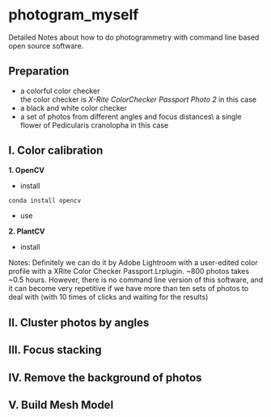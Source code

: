 # photogram_myself
Detailed Notes about how to do photogrammetry with command line based open source software.

## Preparation
- a colorful color checker\
the color checker is *X-Rite ColorChecker Passport Photo 2* in this case
- a black and white color checker
- a set of photos from different angles and focus distances\ 
a single flower of Pedicularis cranolopha in this case

## I. Color calibration
**1. OpenCV**
- install
```bash
conda install opencv
````
- use

**2. PlantCV**
- install





Notes: 
Definitely we can do it by Adobe Lightroom with a user-edited color profile with a XRite Color Checker Passport.Lrplugin. ~800 photos takes ~0.5 hours. However, there is no command line version of this software, and it can become very repetitive if we have more than ten sets of photos to deal with (with 10 times of clicks and waiting for the results)

## II. Cluster photos by angles


## III. Focus stacking


## IV. Remove the background of photos


## V. Build Mesh Model
